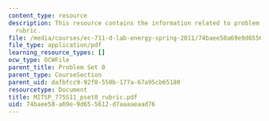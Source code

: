 ```yaml
---
content_type: resource
description: This resource contains the information related to problem set grading
  rubric.
file: /media/courses/ec-711-d-lab-energy-spring-2011/74baee58a69e9d655612d7aaaaeaad76_MITSP_775S11_pset0_rubric.pdf
file_type: application/pdf
learning_resource_types: []
ocw_type: OCWFile
parent_title: Problem Set 0
parent_type: CourseSection
parent_uid: dafbfcc9-92f8-550b-177a-67a95cb65180
resourcetype: Document
title: MITSP_775S11_pset0_rubric.pdf
uid: 74baee58-a69e-9d65-5612-d7aaaaeaad76
---
```


